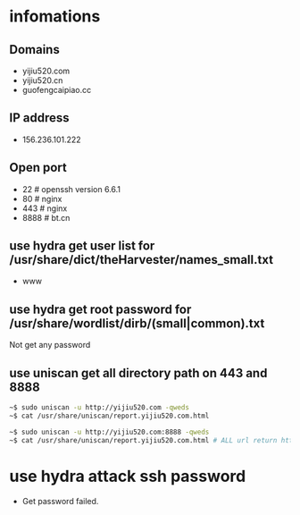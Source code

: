 # infomations

## Domains 
- yijiu520.com
- yijiu520.cn
- guofengcaipiao.cc

## IP address
- 156.236.101.222

## Open port
- 22 # openssh version 6.6.1
- 80 # nginx
- 443 # nginx
- 8888 # bt.cn

## use hydra get user list for /usr/share/dict/theHarvester/names_small.txt
- www

## use hydra get root password for /usr/share/wordlist/dirb/(small|common).txt
Not get any password

## use uniscan get all directory path on 443 and 8888
```bash
~$ sudo uniscan -u http://yijiu520.com -qweds
~$ cat /usr/share/uniscan/report.yijiu520.com.html

~$ sudo uniscan -u http://yijiu520.com:8888 -qweds
~$ cat /usr/share/uniscan/report.yijiu520.com.html # ALL url return http code is 200. But it's only say jump to login page.
```

# use hydra attack ssh password
- Get password failed.
